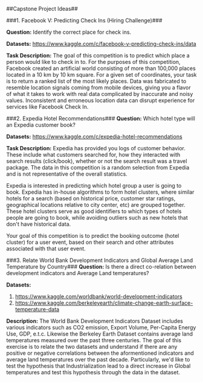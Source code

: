 ##Capstone Project Ideas##

###1. Facebook V: Predicting Check Ins (Hiring Challenge)###

**Question:** Identify the correct place for check ins.

**Datasets:** https://www.kaggle.com/c/facebook-v-predicting-check-ins/data

**Task Description:**
The goal of this competition is to predict which place a person would like to check in to. For the purposes of this competition, Facebook created an artificial world consisting of more than 100,000 places located in a 10 km by 10 km square. For a given set of coordinates, your task is to return a ranked list of the most likely places. Data was fabricated to resemble location signals coming from mobile devices, giving you a flavor of what it takes to work with real data complicated by inaccurate and noisy values. Inconsistent and erroneous location data can disrupt experience for services like Facebook Check In.

###2. Expedia Hotel Recommendations###
**Question:** Which hotel type will an Expedia customer book?

**Datasets:** https://www.kaggle.com/c/expedia-hotel-recommendations

**Task Description:**
Expedia has provided you logs of customer behavior. These include what customers searched for, how they interacted with search results (click/book), whether or not the search result was a travel package. The data in this competition is a random selection from Expedia and is not representative of the overall statistics.

Expedia is interested in predicting which hotel group a user is going to book. Expedia has in-house algorithms to form hotel clusters, where similar hotels for a search (based on historical price, customer star ratings, geographical locations relative to city center, etc) are grouped together. These hotel clusters serve as good identifiers to which types of hotels people are going to book, while avoiding outliers such as new hotels that don't have historical data.

Your goal of this competition is to predict the booking outcome (hotel cluster) for a user event, based on their search and other attributes associated with that user event.

###3. Relate World Bank Development Indicators and Global Average Land Temperature by Country###
**Question:** Is there a direct co-relation between development indicators and Average Land temperatures?

**Datasets:**

1. https://www.kaggle.com/worldbank/world-development-indicators
2. https://www.kaggle.com/berkeleyearth/climate-change-earth-surface-temperature-data

**Description:**
The World Bank Development Indicators Dataset includes various indicators such as CO2 emission, Export Volume, Per-Capita Energy Use, GDP, e.t.c. Likewise the Berkeley Earth Dataset contains average land temperatures measured over the past three centuries. The goal of this exercise is to relate the two datasets and understand if there are any positive or negative correlations between the aformentioned indicators and average land temperatures over the past decade. Particularly, we'd like to test the hypothesis that Industrialization lead to a direct increase in Global temperatures and test this hypothesis through the data in the dataset.
